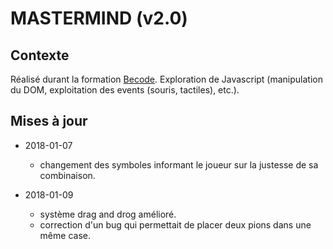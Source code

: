# MASTERMIND (v2.0)

## Contexte

Réalisé durant la formation [Becode](http://www.becode.org/). Exploration de Javascript (manipulation du DOM, exploitation des events (souris, tactiles), etc.).

## Mises à jour
* 2018-01-07
  * changement des symboles informant le joueur sur la justesse de sa combinaison.
  
* 2018-01-09
  * système drag and drog amélioré.
  * correction d'un bug qui permettait de placer deux pions dans une même case.

